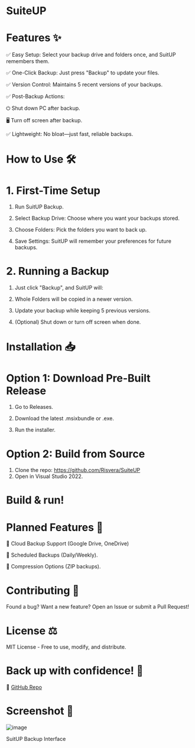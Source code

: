 # SuiteUP
# Features ✨
✅ Easy Setup: Select your backup drive and folders once, and SuitUP remembers them.

✅ One-Click Backup: Just press "Backup" to update your files.

✅ Version Control: Maintains 5 recent versions of your backups.

✅ Post-Backup Actions:


⏻ Shut down PC after backup.

🖥️ Turn off screen after backup.

✅ Lightweight: No bloat—just fast, reliable backups.

# How to Use 🛠️
# 1. First-Time Setup
   
1. Run SuitUP Backup.  

2. Select Backup Drive: Choose where you want your backups stored.

3. Choose Folders: Pick the folders you want to back up.  

4. Save Settings: SuitUP will remember your preferences for future backups.  

# 2. Running a Backup

1. Just click "Backup", and SuitUP will:

2. Whole Folders will be copied in a newer version.

3. Update your backup while keeping 5 previous versions.

4. (Optional) Shut down or turn off screen when done.

# Installation 📥

# Option 1: Download Pre-Built Release

1. Go to Releases.

2. Download the latest .msixbundle or .exe.

3. Run the installer.

# Option 2: Build from Source

1. Clone the repo: https://github.com/Risvera/SuiteUP
2. Open in Visual Studio 2022.

# Build & run!

# Planned Features 🚧

🔹 Cloud Backup Support (Google Drive, OneDrive)

🔹 Scheduled Backups (Daily/Weekly).

🔹 Compression Options (ZIP backups).


# Contributing 🤝
Found a bug? Want a new feature? Open an Issue or submit a Pull Request!

# License ⚖️
MIT License - Free to use, modify, and distribute.

# Back up with confidence! 🚀
🔗 [GitHub Repo](https://github.com/Risvera/SuiteUP)

# Screenshot 📸
![image](https://github.com/user-attachments/assets/421b2a67-4ddc-4453-83c0-b9a165ef5a5b)


 SuitUP Backup Interface
